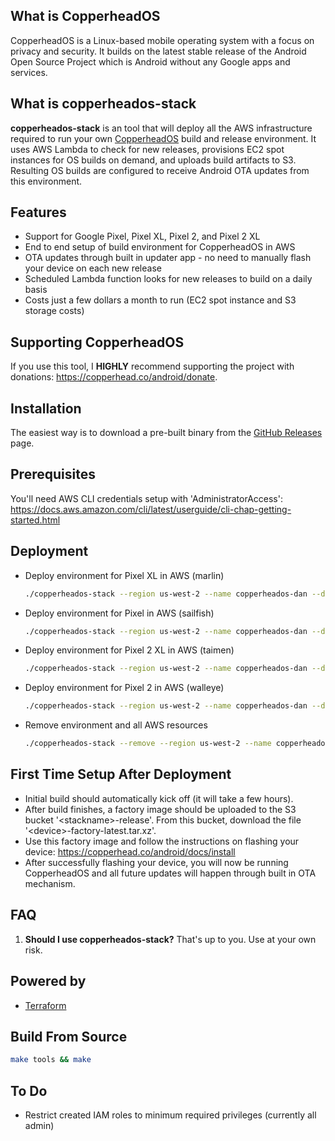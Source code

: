 ## What is CopperheadOS
CopperheadOS is a Linux-based mobile operating system with a focus on privacy and security. It builds on the latest stable release of the Android Open Source Project which is Android without any Google apps and services.

## What is copperheados-stack
<b>copperheados-stack</b> is an tool that will deploy all the AWS infrastructure required to run your own [CopperheadOS](https://copperhead.co/android/) build and release environment. It uses AWS Lambda to check for new releases, provisions EC2 spot instances for OS builds on demand, and uploads build artifacts to S3. Resulting OS builds are configured to receive Android OTA updates from this environment.

## Features
* Support for Google Pixel, Pixel XL, Pixel 2, and Pixel 2 XL
* End to end setup of build environment for CopperheadOS in AWS
* OTA updates through built in updater app - no need to manually flash your device on each new release
* Scheduled Lambda function looks for new releases to build on a daily basis
* Costs just a few dollars a month to run (EC2 spot instance and S3 storage costs)

## Supporting CopperheadOS
If you use this tool, I <b>HIGHLY</b> recommend supporting the project with donations: https://copperhead.co/android/donate. 

## Installation
The easiest way is to download a pre-built binary from the [GitHub Releases](https://github.com/dan-v/copperheados-stack/releases) page.

## Prerequisites
You'll need AWS CLI credentials setup with 'AdministratorAccess': https://docs.aws.amazon.com/cli/latest/userguide/cli-chap-getting-started.html

## Deployment
* Deploy environment for Pixel XL in AWS (marlin)

    ```sh
    ./copperheados-stack --region us-west-2 --name copperheados-dan --device marlin
    ```

* Deploy environment for Pixel in AWS (sailfish)

    ```sh
    ./copperheados-stack --region us-west-2 --name copperheados-dan --device sailfish
    ```

* Deploy environment for Pixel 2 XL in AWS (taimen)

    ```sh
    ./copperheados-stack --region us-west-2 --name copperheados-dan --device taimen
    ```

* Deploy environment for Pixel 2 in AWS (walleye)

    ```sh
    ./copperheados-stack --region us-west-2 --name copperheados-dan --device walleye
    ```

* Remove environment and all AWS resources

    ```sh
    ./copperheados-stack --remove --region us-west-2 --name copperheados-dan
    ```

## First Time Setup After Deployment
* Initial build should automatically kick off (it will take a few hours).
* After build finishes, a factory image should be uploaded to the S3 bucket '\<stackname>-release'. From this bucket, download the file '\<device>-factory-latest.tar.xz'. 
* Use this factory image and follow the instructions on flashing your device: https://copperhead.co/android/docs/install
* After successfully flashing your device, you will now be running CopperheadOS and all future updates will happen through built in OTA mechanism.

## FAQ
1. <b>Should I use copperheados-stack?</b> That's up to you. Use at your own risk.

## Powered by
* [Terraform](https://www.terraform.io/) 

## Build From Source

  ```sh
  make tools && make
  ```

## To Do
* Restrict created IAM roles to minimum required privileges (currently all admin)